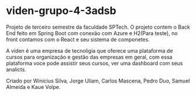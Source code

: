 # viden-grupo-4-3adsb

Projeto de terceiro semestre da faculdade SPTech.
O projeto contem o Back End feito em Spring Boot com conexão com Azure e H2(Para teste), no front contamos com o React e seu sistema de componetes.

A viden é uma empresa de tecnoligia que oferece uma plataforma de cursos para organização e gestão das empresas em geral, com essa plataforma voce pode assistir seus cursos, ver uma dashboard com seus analicts.

Criado por Winicius Silva, Jorge Uliam, Carlos Mascena, Pedro Duo, Samuel Almeida e Kaue Volpe.
